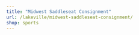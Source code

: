 ```yaml
---
title: "Midwest Saddleseat Consignment"
url: /lakeville/midwest-saddleseat-consignment/
shop: sports
---
```

